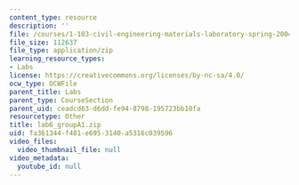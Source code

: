 ```yaml
---
content_type: resource
description: ''
file: /courses/1-103-civil-engineering-materials-laboratory-spring-2004/fa361344f481e6953140a5316c039596_lab6_groupA1.zip
file_size: 112637
file_type: application/zip
learning_resource_types:
- Labs
license: https://creativecommons.org/licenses/by-nc-sa/4.0/
ocw_type: OCWFile
parent_title: Labs
parent_type: CourseSection
parent_uid: ceadcd63-d6dd-fe94-8798-195723bb10fa
resourcetype: Other
title: lab6_groupA1.zip
uid: fa361344-f481-e695-3140-a5316c039596
video_files:
  video_thumbnail_file: null
video_metadata:
  youtube_id: null
---
```

